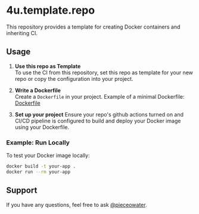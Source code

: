 # 4u.template.repo

This repository provides a template for creating Docker containers and inheriting CI.

## Usage

1. **Use this repo as Template**  
   To use the CI from this repository, set this repo as template for your new repo or copy the configuration into your project.

2. **Write a Dockerfile**  
   Create a `Dockerfile` in your project. Example of a minimal Dockerfile: [Dockerfile](Dockerfile)

3. **Set up your project**
   Ensure your repo's github actions turned on and CI/CD pipeline is configured to build and deploy your Docker image using your Dockerfile.

### Example: Run Locally

To test your Docker image locally:

```bash
docker build -t your-app .
docker run --rm your-app
```

## Support

If you have any questions, feel free to ask [@pieceowater](https://github.com/pieceowater).
